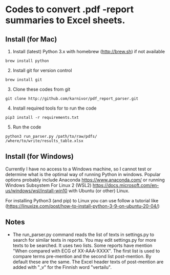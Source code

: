 # Codes to convert .pdf -report summaries to Excel sheets.
## Install (for Mac)
1. Install (latest) Python 3.x with homebrew (http://brew.sh) if not available
```console
brew install python
```
2. Install git for version control
```console
brew install git
```
3. Clone these codes from git
```console
git clone http://github.com/karnivor/pdf_report_parser.git
```
4. Install required tools for to run the code 
```console
pip3 install -r requirements.txt
```
5. Run the code
```console
python3 run_parser.py /path/to/raw/pdfs/ /where/to/write/results_table.xlsx
```

## Install (for Windows)

Currently I have no access to a Windows machine, so I cannot test or determine what is the optimal way of running Python in windows. Popular options probably include Anaconda https://www.anaconda.com/ or running Windows Subsystem For Linux 2 (WSL2) https://docs.microsoft.com/en-us/windows/wsl/install-win10 with Ubuntu (or other) Linux.

For installing Python3 (and pip) to Linux you can use follow a tutorial like (https://linuxize.com/post/how-to-install-python-3-9-on-ubuntu-20-04/)

## Notes
- The run_parser.py command reads the list of texts in settings.py to search for similar texts in reports. You may edit settings.py for more texts to be searched. It uses two lists. Some reports have mention "When compared with ECG of XX-AAA-XXXX". The first list is used to compare terms pre-mention and the second list post-mention. By default these are the same. The Excel header texts of post-mention are added with "_v" for the Finnish word "vertailu".
